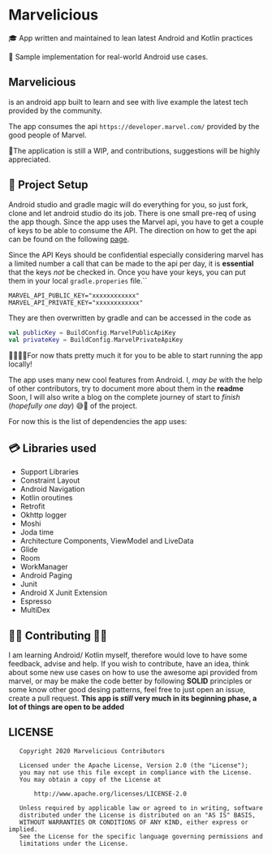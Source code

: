 # Marvelicious

🎓 App written and maintained to lean latest Android and Kotlin practices

🔨 Sample implementation for real-world Android use cases. 


## Marvelicious
is an android app built to learn and see with live example the latest tech provided by the community.

The app consumes the api `https://developer.marvel.com/` provided by the good people of Marvel.

🚗The application is still a WIP, and contributions, suggestions will be highly appreciated.


## 🔧 Project Setup
Android studio and gradle magic will do everything for you, so just fork, clone and let android studio do its job.
There is one small pre-req of using the app though.
Since the app uses the Marvel api, you have to get a couple of keys to be able to consume the API.
The direction on how to get the api can be found on the following [page](https://developer.marvel.com/documentation/authorization).

Since the API Keys should be confidential especially considering marvel has a
limited number a call that can be made to the api per day, it is **essential** that the keys _not_ be checked in.
Once you have your keys, you can put them in your local `gradle.properies` file.``
```
MARVEL_API_PUBLIC_KEY="xxxxxxxxxxxx"
MARVEL_API_PRIVATE_KEY="xxxxxxxxxxxx"
```
They are then overwritten by gradle and can be accessed in the code as 
```Kotlin
val publicKey = BuildConfig.MarvelPublicApiKey
val privateKey = BuildConfig.MarvelPrivateApiKey
```

🏃‍♂️🏃‍♀️For now thats pretty much it for you to be able to start running the app locally!


The app uses many new cool features from Android. I, _may be_ with the help of other contributors, try to document more about them in the **readme**
Soon, I will also write a blog on the complete journey of start to _finish_ (_hopefully one day_) 😅🙈 of the project.

For now this is the list of dependencies the app uses:
## 💳 Libraries used 
* Support Libraries
*  Constraint Layout
* Android Navigation
* Kotlin oroutines
* Retrofit
* Okhttp logger
* Moshi
* Joda time
* Architecture Components, ViewModel and LiveData
* Glide
* Room
* WorkManager
* Android Paging
* Junit
* Android X Junit Extension
* Espresso
* MultiDex

## 👷‍♀️ Contributing 👷‍♂️

I am learning Android/ Kotlin myself, therefore would love to have some feedback, advise and help.
If you wish to contribute, have an idea, think about some new use cases on how to use the awesome api provided from marvel,
or may be make the code better by following **SOLID** principles or some know other good desing patterns, feel free to 
just open an issue, create a pull request.
**This app is _still_ very much in its beginning phase, a lot of things are open to be added**

## LICENSE
```
   Copyright 2020 Marvelicious Contributors

   Licensed under the Apache License, Version 2.0 (the "License");
   you may not use this file except in compliance with the License.
   You may obtain a copy of the License at

       http://www.apache.org/licenses/LICENSE-2.0

   Unless required by applicable law or agreed to in writing, software
   distributed under the License is distributed on an "AS IS" BASIS,
   WITHOUT WARRANTIES OR CONDITIONS OF ANY KIND, either express or implied.
   See the License for the specific language governing permissions and
   limitations under the License.
```
